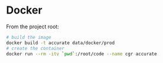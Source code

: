 Docker
=======

From the project root:

``` bash
# build the image
docker build -t accurate data/docker/prod
# create the container
docker run --rm -itv `pwd`:/root/code --name cgr accurate
```

